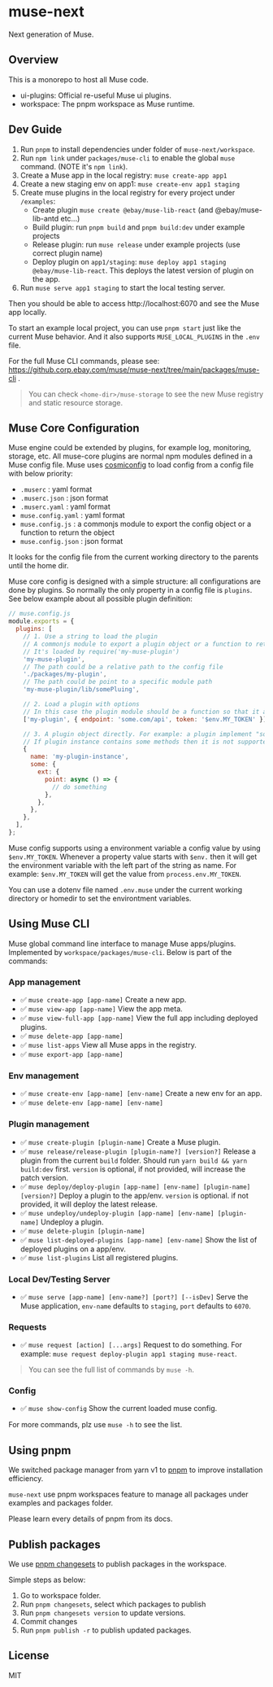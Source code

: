 # muse-next

Next generation of Muse.

## Overview

This is a monorepo to host all Muse code.

- ui-plugins: Official re-useful Muse ui plugins.
- workspace: The pnpm workspace as Muse runtime.

## Dev Guide

1. Run `pnpm` to install dependencies under folder of `muse-next/workspace`.
2. Run `npm link` under `packages/muse-cli` to enable the global `muse` command. (NOTE it's `npm link`).
3. Create a Muse app in the local registry: `muse create-app app1`
4. Create a new staging env on app1: `muse create-env app1 staging`
5. Create muse plugins in the local registry for every project under `/examples`:
   - Create plugin `muse create @ebay/muse-lib-react`  (and @ebay/muse-lib-antd etc...)
   - Build plugin: run `pnpm build` and `pnpm build:dev` under example projects
   - Release plugin: run `muse release` under example projects (use correct plugin name)
   - Deploy plugin on `app1/staging`: `muse deploy app1 staging @ebay/muse-lib-react`. This deploys the latest version of plugin on the app.
6. Run `muse serve app1 staging` to start the local testing server.

Then you should be able to access http://localhost:6070 and see the Muse app locally.

To start an example local project, you can use `pnpm start` just like the current Muse behavior. And it also supports `MUSE_LOCAL_PLUGINS` in the `.env` file.

For the full Muse CLI commands, please see: https://github.corp.ebay.com/muse/muse-next/tree/main/packages/muse-cli .

> You can check `<home-dir>/muse-storage` to see the new Muse registry and static resource storage.

## Muse Core Configuration

Muse engine could be extended by plugins, for example log, monitoring, storage, etc. All muse-core plugins are normal npm modules defined in a Muse config file. Muse uses [cosmiconfig](https://github.com/davidtheclark/cosmiconfig) to load config from a config file with below priority:

- `.muserc` : yaml format
- `.muserc.json` : json format
- `.muserc.yaml` : yaml format
- `muse.config.yaml` : yaml format
- `muse.config.js` : a commonjs module to export the config object or a function to return the object
- `muse.config.json` : json format

It looks for the config file from the current working directory to the parents until the home dir.

Muse core config is designed with a simple structure: all configurations are done by plugins. So normally the only property in a config file is `plugins`. See below example about all possible plugin definition:

```js
// muse.config.js
module.exports = {
  plugins: [
    // 1. Use a string to load the plugin
    // A commonjs module to export a plugin object or a function to return the plugin object
    // It's loaded by require('my-muse-plugin')
    'my-muse-plugin',
    // The path could be a relative path to the config file
    './packages/my-plugin',
    // The path could be point to a specific module path
    'my-muse-plugin/lib/somePluing',

    // 2. Load a plugin with options
    // In this case the plugin module should be a function so that it accepts the options to initialize the plugin object
    ['my-plugin', { endpoint: 'some.com/api', token: '$env.MY_TOKEN' }],

    // 3. A plugin object directly. For example: a plugin implement "some.ext.point" extension point
    // If plugin instance contains some methods then it is not supported in yaml or json format.
    {
      name: 'my-plugin-instance',
      some: {
        ext: {
          point: async () => {
            // do something
          },
        },
      },
    },
  ],
};
```

Muse config supports using a environment variable a config value by using `$env.MY_TOKEN`. Whenever a property value starts with `$env.` then it will get the environment variable with the left part of the string as name. For example: `$env.MY_TOKEN` will get the value from `process.env.MY_TOKEN`.

You can use a dotenv file named `.env.muse` under the current working directory or homedir to set the environtment variables.

## Using Muse CLI

Muse global command line interface to manage Muse apps/plugins. Implemented by `workspace/packages/muse-cli`. Below is part of the commands:

### App management

- ✅ `muse create-app [app-name]` Create a new app.
- ✅ `muse view-app [app-name]` View the app meta.
- ✅ `muse view-full-app [app-name]` View the full app including deployed plugins.
- ✅ `muse delete-app [app-name]`
- ✅ `muse list-apps` View all Muse apps in the registry.
- ✅ `muse export-app [app-name]`

### Env management

- ✅ `muse create-env [app-name] [env-name]` Create a new env for an app.
- ✅ `muse delete-env [app-name] [env-name]`

### Plugin management

- ✅ `muse create-plugin [plugin-name]` Create a Muse plugin.
- ✅ `muse release/release-plugin [plugin-name?] [version?]` Release a plugin from the current `build` folder. Should run `yarn build && yarn build:dev` first. `version` is optional, if not provided, will increase the patch version.
- ✅ `muse deploy/deploy-plugin [app-name] [env-name] [plugin-name] [version?]` Deploy a plugin to the app/env. `version` is optional. if not provided, it will deploy the latest release.
- ✅ `muse undeploy/undeploy-plugin [app-name] [env-name] [plugin-name]` Undeploy a plugin.
- ✅ `muse delete-plugin [plugin-name]`
- ✅ `muse list-deployed-plugins [app-name] [env-name]` Show the list of deployed plugins on a app/env.
- ✅ `muse list-plugins` List all registered plugins.

### Local Dev/Testing Server

- ✅ `muse serve [app-name] [env-name?] [port?] [--isDev]` Serve the Muse application, `env-name` defaults to `staging`, `port` defaults to `6070`.

### Requests

- ✅ `muse request [action] [...args]` Request to do something. For example: `muse request deploy-plugin app1 staging muse-react`.

> You can see the full list of commands by `muse -h`.
### Config

- ✅ `muse show-config` Show the current loaded muse config.

For more commands, plz use `muse -h` to see the list.

## Using pnpm

We switched package manager from yarn v1 to [pnpm](https://pnpm.io) to improve installation efficiency.

`muse-next` use pnpm workspaces feature to manage all packages under examples and packages folder.

Please learn every details of pnpm from its docs.

## Publish packages
We use [pnpm changesets](https://pnpm.io/using-changesets) to publish packages in the workspace.

Simple steps as below:
1. Go to workspace folder.
2. Run `pnpm changesets`, select which packages to publish
3. Run `pnpm changesets version` to update versions.
4. Commit changes
5. Run `pnpm publish -r` to publish updated packages.

## License

MIT
